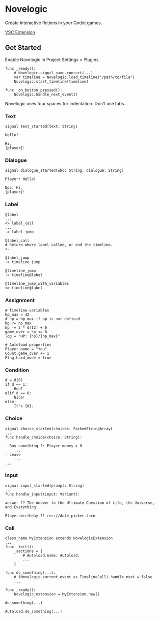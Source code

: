 # Novelogic
Create interactive fictions in your Godot games.

[VSC Extension](https://github.com/aistra0528/novelogic-vsc-extension)

## Get Started

Enable Novelogic in Project Settings > Plugins.

```gdscript
func _ready():
    # Novelogic.signal_name.connect(...)
    var timeline = Novelogic.load_timeline("/path/to/file")
    Novelogic.start_timeline(timeline)

func _on_button_pressed():
    Novelogic.handle_next_event()
```

Novelogic uses four spaces for indentation. Don't use tabs.

### Text

```gdscript
signal text_started(text: String)
```

```
Hello!

Hi,
{player}!
```

### Dialogue

```gdscript
signal dialogue_started(who: String, dialogue: String)
```

```
Player: Hello!

Npc: Hi,
{player}!
```

### Label
```
@label
...
<> label_call
...
-> label_jump

@label_call
# Return where label called, or end the timeline.
<-

@label_jump
-> timeline_jump

@timeline_jump
-> timeline@label

@timeline_jump_with_variables
<> timeline@label
```

### Assignment
```
# Timeline variables
hp_max = 42
# hp = hp_max if hp is not defined
hp ?= hp_max
hp -= 3 * d(12) + 6
game_over = hp <= 0
log = "HP: {hp}/{hp_max}"

# Autoload properties
Player.name = "You"
Count.game_over += 1
Flag.hard_mode = true
```

### Condition
```
d = d(6)
if d == 1:
    Huh?
elif d == 6:
    Nice!
else:
    It's {d}.
```

### Choice
```gdscript
signal choice_started(choices: PackedStringArray)
...
func handle_choice(choice: String):
```

```
- Buy something ?: Player.money > 0
    ...
- Leave
    ...
...
```

### Input
```gdscript
signal input_started(prompt: String)
...
func handle_input(input: Variant):
```

```
answer ?? The Answer to the Ultimate Question of Life, the Universe, and Everything

Player.birthday ?? res://date_picker.tscn
```

### Call
```gdscript
class_name MyExtension extends NovelogicExtension
...
func _init():
    _sections = {
        # Autoload.name: Autoload,
        ...
    }

func do_something(...):
    # (Novelogic.current_event as TimelineCall).handle_next = false
    ...
```

```gdscript
func _ready():
    Novelogic.extension = MyExtension.new()
```

```
do_something(...)

Autoload.do_something(...)
```
